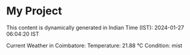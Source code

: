 # My Project

This content is dynamically generated in Indian Time (IST): 2024-01-27 06:04:20 IST


Current Weather in Coimbatore:
Temperature: 21.88 °C
Condition: mist
